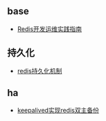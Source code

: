 ## base
- [Redis开发运维实践指南](https://www.gitbook.com/book/gnuhpc/redis-all-about)

## 持久化
- [redis持久化机制](http://shanks.leanote.com/post/Untitled-55ca439338f41148cd000759-22)

## ha
- [keepalived实现redis双主备份](https://blog.51cto.com/huangzhijun/1725606)